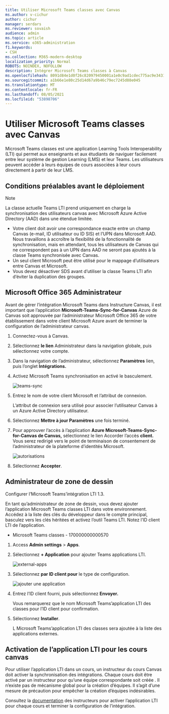 ```yaml
---
title: Utiliser Microsoft Teams classes avec Canvas
ms.author: v-cichur
author: cichur
manager: serdars
ms.reviewer: sovaish
audience: admin
ms.topic: article
ms.service: o365-administration
f1.keywords:
- CSH
ms.collection: M365-modern-desktop
localization_priority: Normal
ROBOTS: NOINDEX, NOFOLLOW
description: Intégrer Microsoft Teams classes à Canvas
ms.openlocfilehash: 8091d84e1d0f26c820979450001a1e0c9ad1cdec775ac9e34317f69c24bd2df6
ms.sourcegitcommit: a1b66e1e80c25d14d67a9b46c79ec7245d88e045
ms.translationtype: MT
ms.contentlocale: fr-FR
ms.lasthandoff: 08/05/2021
ms.locfileid: "53898706"
---
```

# <a name="use-microsoft-teams-classes-with-canvas"></a>Utiliser Microsoft Teams classes avec Canvas

Microsoft Teams classes est une application Learning Tools Interoperability (LTI) qui permet aux enseignants et aux étudiants de naviguer facilement entre leur système de gestion Learning (LMS) et leur Teams. Les utilisateurs peuvent accéder à leurs équipes de cours associées à leur cours directement à partir de leur LMS.

## <a name="prerequisites-before-deployment"></a>Conditions préalables avant le déploiement

> [!NOTE]
> La classe actuelle Teams LTI prend uniquement en charge la synchronisation des utilisateurs canvas avec Microsoft Azure Active Directory (AAD) dans une étendue limitée. 
> - Votre client doit avoir une correspondance exacte entre un champ Canvas (e-mail, ID utilisateur ou ID SIS) et l’UPN dans Microsoft AAD. Nous travaillons à accroître la flexibilité de la fonctionnalité de synchronisation, mais en attendant, tous les utilisateurs de Canvas qui ne correspondent pas à un UPN dans AAD ne seront pas ajoutés à la classe Teams synchronisée avec Canvas. 
> - Un seul client Microsoft peut être utilisé pour le mappage d’utilisateurs entre Canvas et Microsoft.
> - Vous devez désactiver SDS avant d’utiliser la classe Teams LTI afin d’éviter la duplication des groupes.

## <a name="microsoft-office-365-admin"></a>Microsoft Office 365 Administrateur

Avant de gérer l’intégration Microsoft Teams dans Instructure Canvas, il est important que l’application **Microsoft-Teams-Sync-for-Canvas** Azure de Canvas soit approuvée par l’administrateur Microsoft Office 365 de votre établissement dans votre client Microsoft Azure avant de terminer la configuration de l’administrateur canvas.

1. Connectez-vous à Canvas.

2. Sélectionnez **le lien** Administrateur dans la navigation globale, puis sélectionnez votre compte.

3. Dans la navigation de l’administrateur, sélectionnez **Paramètres** lien, puis l’onglet **Intégrations.**

4. Activez Microsoft Teams synchronisation en activé le basculement.

   ![teams-sync](media/teams-sync.png)

5. Entrez le nom de votre client Microsoft et l’attribut de connexion.

   L’attribut de connexion sera utilisé pour associer l’utilisateur Canvas à un Azure Active Directory utilisateur.

6. Sélectionnez **Mettre à jour Paramètres** une fois terminé.

7. Pour approuver l’accès à l’application **Azure Microsoft-Teams-Sync-for-Canvas de Canvas,** sélectionnez le lien Accorder l’accès **client.** Vous serez redirigé vers le point de terminaison de consentement de l’administrateur de la plateforme d’identités Microsoft.

   ![autorisations](media/permissions.png)

8. Sélectionnez **Accepter**.

## <a name="canvas-admin"></a>Administrateur de zone de dessin

Configurer l’Microsoft Teams’intégration LTI 1.3.

En tant qu’administrateur de zone de dessin, vous devez ajouter l’application Microsoft Teams classes LTI dans votre environnement. Accédez à la liste des clés du développeur dans le compte principal, basculez vers les clés héritées et activez l’outil Teams LTI. Notez l’ID client LTI de l’application.

 - Microsoft Teams classes - 170000000000570

1. Access **Admin settings**  >  **Apps**.

2. Sélectionnez **+ Application** pour ajouter Teams applications LTI.

   ![external-apps](media/external-apps.png)

3. Sélectionnez **par ID client pour** le type de configuration.

   ![ajouter une application](media/add-app.png)

4. Entrez l’ID client fourni, puis sélectionnez **Envoyer.**

   Vous remarquerez que le nom Microsoft Teams’application LTI des classes pour l’ID client pour confirmation.

5. Sélectionnez **Installer**.

   L Microsoft Teams’application LTI des classes sera ajoutée à la liste des applications externes.
   
## <a name="enabling-the-lti-app-for-canvas-courses"></a>Activation de l’application LTI pour les cours canvas

Pour utiliser l’application LTI dans un cours, un instructeur du cours Canvas doit activer la synchronisation des intégrations. Chaque cours doit être activé par un instructeur pour qu’une équipe correspondante soit créée . Il n’existe pas de mécanisme global pour la création d’équipes. Il s’agit d’une mesure de précaution pour empêcher la création d’équipes indésirables.

Consultez la [documentation](https://support.microsoft.com/topic/use-microsoft-teams-classes-in-your-lms-preview-ac6a1e34-32f7-45e6-b83e-094185a1e78a#ID0EBD=Instructure_Canvas) des instructeurs pour activer l’application LTI pour chaque cours et terminer la configuration de l’intégration.
